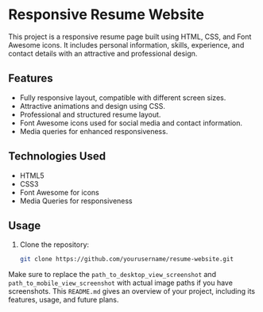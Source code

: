 # Responsive Resume Website

This project is a responsive resume page built using HTML, CSS, and Font Awesome icons. It includes personal information, skills, experience, and contact details with an attractive and professional design.

## Features

- Fully responsive layout, compatible with different screen sizes.
- Attractive animations and design using CSS.
- Professional and structured resume layout.
- Font Awesome icons used for social media and contact information.
- Media queries for enhanced responsiveness.

## Technologies Used

- HTML5
- CSS3
- Font Awesome for icons
- Media Queries for responsiveness

## Usage

1. Clone the repository:
   ```bash
   git clone https://github.com/yourusername/resume-website.git

Make sure to replace the `path_to_desktop_view_screenshot` and `path_to_mobile_view_screenshot` with actual image paths if you have screenshots. This `README.md` gives an overview of your project, including its features, usage, and future plans.
